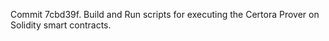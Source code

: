 Commit 7cbd39f.                    Build and Run scripts for executing the Certora Prover on Solidity smart contracts.